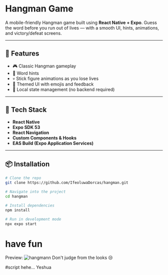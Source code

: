# Hangman Game

A mobile-friendly Hangman game built using **React Native + Expo**. Guess the word before you run out of lives — with a smooth UI, hints, animations, and victory/defeat screens.

---

## 📱 Features
- 🎮 Classic Hangman gameplay
- 🧠 Word hints
- 💀 Stick figure animations as you lose lives
- 🌱 Themed UI with emojis and feedback
- 💾 Local state management (no backend required)

---

## 🔧 Tech Stack
- **React Native**
- **Expo SDK 53**
- **React Navigation**
- **Custom Components & Hooks**
- **EAS Build (Expo Application Services)**

---

## 📦 Installation

```bash
# Clone the repo
git clone https://github.com/IfeoluwaDorcas/hangman.git

# Navigate into the project
cd hangman

# Install dependencies
npm install

# Run in development mode
npx expo start
```

# have fun

Preview:
![hangmann](https://github.com/user-attachments/assets/4c7b37c9-0c50-4925-91b9-41b70b4d4a5a)
Don't judge from the looks 😒

#script hehe...
Yeshua
